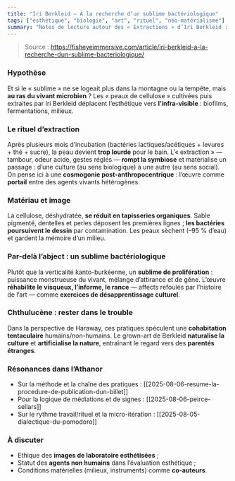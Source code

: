 ```yaml
---
title: "Iri Berkleid — À la recherche d’un sublime bactériologique"
tags: ["esthétique", "biologie", "art", "rituel", "néo-matérialisme"]
summary: "Notes de lecture autour des « Extractions » d’Iri Berkleid : peaux de cellulose, rituels post-anthropocentriques et hypothèse d’un sublime à l’échelle microbienne."
---
```


> Source : https://fisheyeimmersive.com/article/iri-berkleid-a-la-recherche-dun-sublime-bacteriologique/

### Hypothèse
Et si le « sublime » ne se logeait plus dans la montagne ou la tempête, mais **au ras du vivant microbien** ? Les « peaux de cellulose » cultivées puis extraites par Iri Berkleid déplacent l’esthétique vers **l’infra-visible** : biofilms, fermentations, milieux.

### Le rituel d’extraction
Après plusieurs mois d’incubation (bactéries lactiques/acétiques + levures + thé + sucre), la peau devient **trop lourde** pour le bain. L’« extraction » — tambour, odeur acide, gestes réglés — **rompt la symbiose** et matérialise un passage : d’une culture (au sens biologique) à une autre (au sens social).  
On pense ici à une **cosmogonie post-anthropocentrique** : l’œuvre comme **portail** entre des agents vivants hétérogènes.

### Matériau et image
La cellulose, déshydratée, **se réduit en tapisseries organiques**. Sable pigmenté, dentelles et perles déposent les premières lignes ; **les bactéries poursuivent le dessin** par contamination. Les peaux sèchent (–95 % d’eau) et gardent la mémoire d’un milieu.

### Par-delà l’abject : un sublime bactériologique
Plutôt que la verticalité kanto-burkéenne, un **sublime de prolifération** : puissance monstrueuse du vivant, mélange d’attirance et de gêne. L’œuvre **réhabilite le visqueux, l’informe, le rance** — affects refoulés par l’histoire de l’art — comme **exercices de désapprentissage culturel**.

### Chthulucène : rester dans le trouble
Dans la perspective de Haraway, ces pratiques spéculent une **cohabitation tentaculaire** humains/non-humains. Le grown-art de Berkleid **naturalise la culture** et **artificialise la nature**, entraînant le regard vers des **parentés étranges**.

### Résonances dans l’Athanor
- Sur la méthode et la chaîne des pratiques : [[2025-08-06-resume-la-procedure-de-publication-dun-billet]]
- Pour la logique de médiations et de signes : [[2025-08-06-peirce-sellars]]
- Sur le rythme travail/rituel et la micro-itération : [[2025-08-05-dialectique-du-pomodoro]]

### À discuter
- Ethique des **images de laboratoire esthétisées** ;
- Statut des **agents non humains** dans l’évaluation esthétique ;
- Conditions matérielles (milieux, instruments) comme **co-auteurs**.
